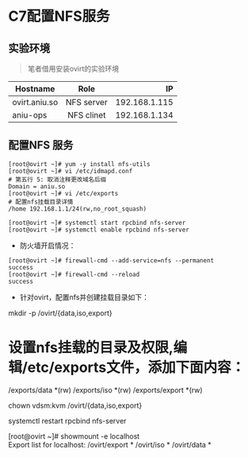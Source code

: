 # C7配置NFS服务

## 实验环境

> 笔者借用安装ovirt的实验环境

| Hostname      | Role             | IP            |
| ------------- |:----------------:| -------------:|
| ovirt.aniu.so | NFS server       | 192.168.1.115 |
| aniu-ops      | NFS clinet       | 192.168.1.134 |


## 配置NFS 服务

```
[root@ovirt ~]# yum -y install nfs-utils
[root@ovirt ~]# vi /etc/idmapd.conf
# 第五行 5: 取消注释更改域名后缀
Domain = aniu.so
[root@ovirt ~]# vi /etc/exports
# 配置nfs挂载目录详情
/home 192.168.1.1/24(rw,no_root_squash)

[root@ovirt ~]# systemctl start rpcbind nfs-server 
[root@ovirt ~]# systemctl enable rpcbind nfs-server 
```

- 防火墙开启情况：
```
[root@ovirt ~]# firewall-cmd --add-service=nfs --permanent 
success
[root@ovirt ~]# firewall-cmd --reload 
success
```

- 针对ovirt，配置nfs并创建挂载目录如下：


mkdir -p /ovirt/{data,iso,export}

# 设置nfs挂载的目录及权限,编辑/etc/exports文件，添加下面内容：

/exports/data      *(rw)
/exports/iso      *(rw)
/exports/export    *(rw)

chown vdsm:kvm /ovirt/{data,iso,export}

systemctl restart rpcbind nfs-server 

[root@ovirt ~]# showmount -e localhost               
Export list for localhost:
/ovirt/export *
/ovirt/iso    *
/ovirt/data   *